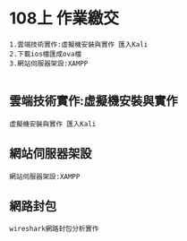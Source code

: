 # 108上 作業繳交

```
1.雲端技術實作:虛擬機安裝與實作 匯入Kali
2.下載ios檔匯成ova檔
3.網站伺服器架設:XAMPP


```


## 雲端技術實作:虛擬機安裝與實作
```
虛擬機安裝與實作 匯入Kali
```

## 網站伺服器架設

```
網站伺服器架設:XAMPP
```


## 網路封包
```
wireshark網路封包分析實作



```
##

##
